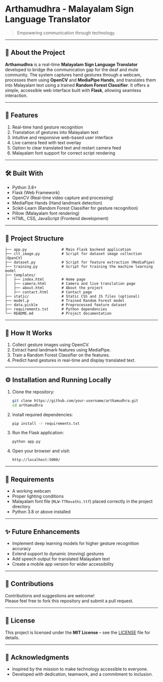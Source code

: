 # Arthamudhra - Malayalam Sign Language Translator  

> Empowering communication through technology.

---

## 📖 About the Project  
**Arthamudhra** is a real-time **Malayalam Sign Language Translator** developed to bridge the communication gap for the deaf and mute community. The system captures hand gestures through a webcam, processes them using **OpenCV** and **MediaPipe Hands**, and translates them into Malayalam text using a trained **Random Forest Classifier**. It offers a simple, accessible web interface built with **Flask**, allowing seamless interaction.

---

## 🚀 Features  
1. Real-time hand gesture recognition  
2. Translation of gestures into Malayalam text  
3. Intuitive and responsive web-based user interface  
4. Live camera feed with text overlay  
5. Option to clear translated text and restart camera feed  
6. Malayalam font support for correct script rendering  

---

## 🛠️ Built With  
- Python 3.8+  
- Flask (Web Framework)  
- OpenCV (Real-time video capture and processing)  
- MediaPipe Hands (Hand landmark detection)  
- Scikit-Learn (Random Forest Classifier for gesture recognition)  
- Pillow (Malayalam font rendering)  
- HTML, CSS, JavaScript (Frontend development)

---

## 📂 Project Structure  
```
├── app.py                # Main Flask backend application
├── clt_image.py          # Script for dataset image collection (OpenCV)
├── dataset.py            # Script for feature extraction (MediaPipe)
├── training.py           # Script for training the machine learning model
├── templates/
│   ├── index.html        # Home page
│   ├── camera.html       # Camera and live translation page
│   ├── about.html        # About the project
│   ├── contact.html      # Contact page
├── static/               # Static CSS and JS files (optional)
├── model.p               # Trained Random Forest model
├── data.pickle           # Preprocessed feature dataset
├── requirements.txt      # Python dependencies
└── README.md             # Project documentation
```

---

## 🧠 How It Works  
1. Collect gesture images using OpenCV.  
2. Extract hand landmark features using MediaPipe.  
3. Train a Random Forest Classifier on the features.  
4. Predict hand gestures in real-time and display translated text.  

---

## ⚙️ Installation and Running Locally  

1. Clone the repository:  
   ```bash
   git clone https://github.com/your-username/arthamudhra.git
   cd arthamudhra
   ```

2. Install required dependencies:  
   ```bash
   pip install -r requirements.txt
   ```

3. Run the Flask application:  
   ```bash
   python app.py
   ```

4. Open your browser and visit:  
   ```
   http://localhost:5000/
   ```

---

## 🎯 Requirements  
- A working webcam  
- Proper lighting conditions  
- Malayalam font file (`MLW-TTRevathi.ttf`) placed correctly in the project directory  
- Python 3.8 or above installed  

---

## ✨ Future Enhancements  
- Implement deep learning models for higher gesture recognition accuracy  
- Extend support to dynamic (moving) gestures  
- Add speech output for translated Malayalam text  
- Create a mobile app version for wider accessibility  

---

## 🤝 Contributions  
Contributions and suggestions are welcome!  
Please feel free to fork this repository and submit a pull request.

---

## 📄 License  
This project is licensed under the **MIT License** – see the [LICENSE](LICENSE) file for details.

---

## 💬 Acknowledgments  
- Inspired by the mission to make technology accessible to everyone.  
- Developed with dedication, teamwork, and a commitment to inclusion.
